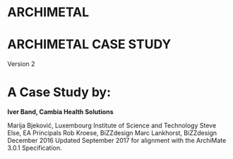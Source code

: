 # ARCHIMETAL

# ARCHIMETAL CASE STUDY
Version 2
# A Case Study by:

**Iver Band, Cambia Health Solutions**

Marija Bjeković, Luxembourg Institute of Science and Technology
Steve Else, EA Principals
Rob Kroese, BiZZdesign
Marc Lankhorst, BiZZdesign
December 2016
Updated September 2017 for alignment with the ArchiMate 3.0.1 Specification.
